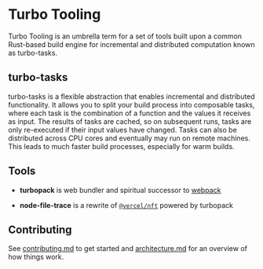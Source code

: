 # Turbo Tooling

Turbo Tooling is an umbrella term for a set of tools built upon a common Rust-based build engine for incremental and distributed computation known as turbo-tasks.

## turbo-tasks

turbo-tasks is a flexible abstraction that enables incremental and distributed functionality. It allows you to split your build process into composable tasks, where each task is the combination of a function and the values it receives as input. The results of tasks are cached, so on subsequent runs, tasks are only re-executed if their input values have changed. Tasks can also be distributed across CPU cores and eventually may run on remote machines. This leads to much faster build processes, especially for warm builds.

## Tools

-   **turbopack** is web bundler and spiritual successor to [webpack](https://github.com/webpack/webpack)

-   **node-file-trace** is a rewrite of [`@vercel/nft`](https://github.com/vercel/nft) powered by turbopack

## Contributing

See [contributing.md](/contributing.md) to get started and [architecture.md](/architecture.md) for an overview of how things work.
